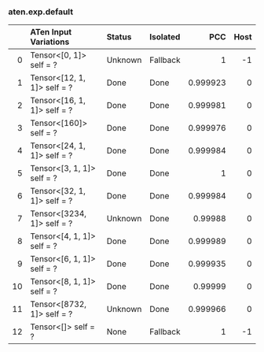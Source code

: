 ### aten.exp.default
|    | ATen Input Variations       | Status   | Isolated   |      PCC |   Host |
|---:|:----------------------------|:---------|:-----------|---------:|-------:|
|  0 | Tensor<[0, 1]> self = ?     | Unknown  | Fallback   | 1        |     -1 |
|  1 | Tensor<[12, 1, 1]> self = ? | Done     | Done       | 0.999923 |      0 |
|  2 | Tensor<[16, 1, 1]> self = ? | Done     | Done       | 0.999981 |      0 |
|  3 | Tensor<[160]> self = ?      | Done     | Done       | 0.999976 |      0 |
|  4 | Tensor<[24, 1, 1]> self = ? | Done     | Done       | 0.999984 |      0 |
|  5 | Tensor<[3, 1, 1]> self = ?  | Done     | Done       | 1        |      0 |
|  6 | Tensor<[32, 1, 1]> self = ? | Done     | Done       | 0.999984 |      0 |
|  7 | Tensor<[3234, 1]> self = ?  | Unknown  | Done       | 0.99988  |      0 |
|  8 | Tensor<[4, 1, 1]> self = ?  | Done     | Done       | 0.999989 |      0 |
|  9 | Tensor<[6, 1, 1]> self = ?  | Done     | Done       | 0.999935 |      0 |
| 10 | Tensor<[8, 1, 1]> self = ?  | Done     | Done       | 0.99999  |      0 |
| 11 | Tensor<[8732, 1]> self = ?  | Unknown  | Done       | 0.999966 |      0 |
| 12 | Tensor<[]> self = ?         | None     | Fallback   | 1        |     -1 |

